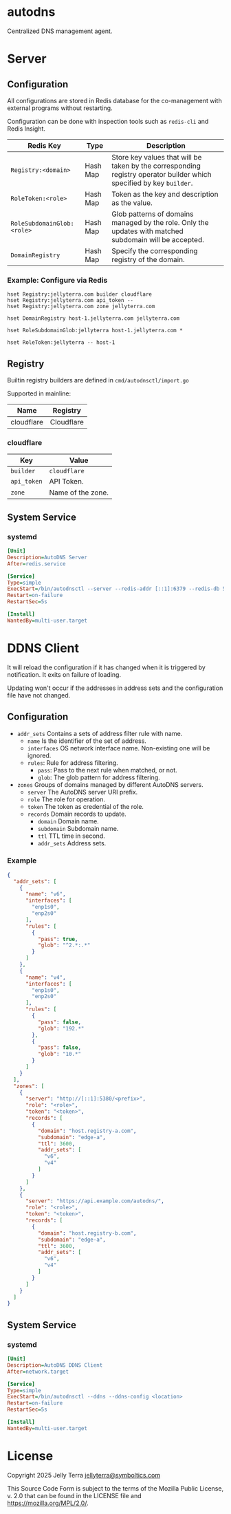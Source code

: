 # autodns

Centralized DNS management agent.

# Server

## Configuration

All configurations are stored in Redis database for the co-management with external programs without restarting.

Configuration can be done with inspection tools such as `redis-cli` and Redis Insight.

| Redis Key                  | Type     | Description                                                                                                          |
|----------------------------|----------|----------------------------------------------------------------------------------------------------------------------|
| `Registry:<domain>`        | Hash Map | Store key values that will be taken by the corresponding registry operator builder which specified by key `builder`. |
| `RoleToken:<role>`         | Hash Map | Token as the key and description as the value.                                                                       |
| `RoleSubdomainGlob:<role>` | Hash Map | Glob patterns of domains managed by the role. Only the updates with matched subdomain will be accepted.              |
| `DomainRegistry`           | Hash Map | Specify the corresponding registry of the domain.                                                                    |

### Example: Configure via Redis

```redis
hset Registry:jellyterra.com builder cloudflare
hset Registry:jellyterra.com api_token --
hset Registry:jellyterra.com zone jellyterra.com

hset DomainRegistry host-1.jellyterra.com jellyterra.com

hset RoleSubdomainGlob:jellyterra host-1.jellyterra.com *

hset RoleToken:jellyterra -- host-1
```

## Registry

Builtin registry builders are defined in `cmd/autodnsctl/import.go`

Supported in mainline:

| Name       | Registry   |
|------------|------------|
| cloudflare | Cloudflare |

### cloudflare

| Key         | Value             |
|-------------|-------------------|
| `builder`   | `cloudflare`      |
| `api_token` | API Token.        |
| `zone`      | Name of the zone. | 

## System Service

### systemd

```ini
[Unit]
Description=AutoDNS Server
After=redis.service

[Service]
Type=simple
ExecStart=/bin/autodnsctl --server --redis-addr [::1]:6379 --redis-db 5 --http-listen :5380
Restart=on-failure
RestartSec=5s

[Install]
WantedBy=multi-user.target
```

# DDNS Client

It will reload the configuration if it has changed when it is triggered by notification.
It exits on failure of loading.

Updating won't occur if the addresses in address sets and the configuration file have not changed.

## Configuration

- `addr_sets` Contains a sets of address filter rule with name.
    - `name` Is the identifier of the set of address.
    - `interfaces` OS network interface name. Non-existing one will be ignored.
    - `rules`: Rule for address filtering.
        - `pass`: Pass to the next rule when matched, or not.
        - `glob`: The glob pattern for address filtering.
- `zones` Groups of domains managed by different AutoDNS servers.
    - `server` The AutoDNS server URI prefix.
    - `role` The role for operation.
    - `token` The token as credential of the role.
    - `records` Domain records to update.
        - `domain` Domain name.
        - `subdomain` Subdomain name.
        - `ttl` TTL time in second.
        - `addr_sets` Address sets.

### Example

```json
{
  "addr_sets": [
    {
      "name": "v6",
      "interfaces": [
        "enp1s0",
        "enp2s0"
      ],
      "rules": [
        {
          "pass": true,
          "glob": "^2.*:.*"
        }
      ]
    },
    {
      "name": "v4",
      "interfaces": [
        "enp1s0",
        "enp2s0"
      ],
      "rules": [
        {
          "pass": false,
          "glob": "192.*"
        },
        {
          "pass": false,
          "glob": "10.*"
        }
      ]
    }
  ],
  "zones": [
    {
      "server": "http://[::1]:5380/<prefix>",
      "role": "<role>",
      "token": "<token>",
      "records": [
        {
          "domain": "host.registry-a.com",
          "subdomain": "edge-a",
          "ttl": 3600,
          "addr_sets": [
            "v6",
            "v4"
          ]
        }
      ]
    },
    {
      "server": "https://api.example.com/autodns/",
      "role": "<role>",
      "token": "<token>",
      "records": [
        {
          "domain": "host.registry-b.com",
          "subdomain": "edge-a",
          "ttl": 3600,
          "addr_sets": [
            "v6",
            "v4"
          ]
        }
      ]
    }
  ]
}
```

## System Service

### systemd

```ini
[Unit]
Description=AutoDNS DDNS Client
After=network.target

[Service]
Type=simple
ExecStart=/bin/autodnsctl --ddns --ddns-config <location>
Restart=on-failure
RestartSec=5s

[Install]
WantedBy=multi-user.target
```

# License

Copyright 2025 Jelly Terra <jellyterra@symboltics.com>

This Source Code Form is subject to the terms of the Mozilla Public License, v. 2.0
that can be found in the LICENSE file and https://mozilla.org/MPL/2.0/.
